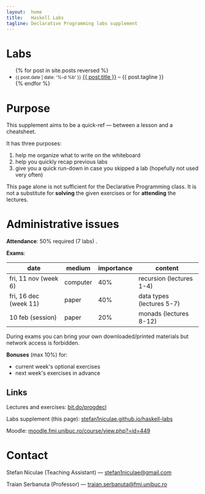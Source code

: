 ```yaml
---
layout:  home
title:   Haskell Labs
tagline: Declarative Programming labs supplement
---
```

# Labs
<ul class="posts">
  {% for post in site.posts reversed %}
    <li>
    <small class="post-date">{{ post.date | date: '%-d %b' }}</small>
      <a href="{{ site.baseurl }}{{ post.url }}">{{ post.title }}</a>
      – {{ post.tagline }}
    </li>
  {% endfor %}
</ul>

# Purpose

This supplement aims to be a quick-ref — between a lesson and a cheatsheet.

It has three purposes:

1. help me organize what to write on the whiteboard
2. help you quickly recap previous labs
3. give you a quick run-down in case you skipped a lab (hopefully not used very often)

This page alone is not sufficient for the Declarative Programming class. It is not a substitute for **solving** the given exercises or for **attending** the lectures.


# Administrative issues

**Attendance**: 50% required  (7 labs) .

**Exams**:

| date                  | medium   | importance | content                   |
| --------------------- | -------- | ---------- | ------------------------- |
| fri, 11 nov (week 6)  | computer | 40%        | recursion (lectures 1-4)  |
| fri, 16 dec (week 11) | paper    | 40%        | data types (lectures 5-7) |
| 10 feb (session)      | paper    | 20%        | monads (lectures 8-12)    |

During exams you can bring your own downloaded/printed materials but network access is forbidden.

**Bonuses** (max 10%) for:

* current week's optional exercises
* next week's exercises in advance


## Links

Lectures and exercises: [bit.do/progdecl](http://bit.do/progdecl)

Labs supplement (this page): [stefan1niculae.github.io/haskell-labs](http://stefan1niculae.github.io/haskell-labs)

Moodle: [moodle.fmi.unibuc.ro/course/view.php?=id=449](moodle.fmi.unibuc.ro/course/view.php?=id=449)


# Contact

Stefan Niculae (Teaching Assistant) — stefan1niculae@gmail.com

Traian Serbanuta (Professor) — traian.serbanuta@fmi.unibuc.ro

